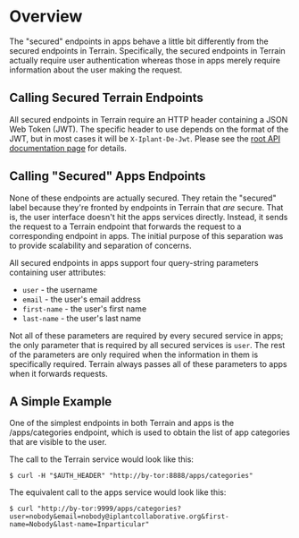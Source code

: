 # Overview

The "secured" endpoints in apps behave a little bit differently from the secured endpoints in Terrain. Specifically, the secured endpoints in Terrain actually require user authentication whereas those in apps merely require information about the user making the request.

## Calling Secured Terrain Endpoints

All secured endpoints in Terrain require an HTTP header containing a JSON Web Token (JWT). The specific header to use depends on the format of the JWT, but in most cases it will be `X-Iplant-De-Jwt`. Please see the [root API documentation page](../../api_overview.md) for details.

## Calling "Secured" Apps Endpoints

None of these endpoints are actually secured. They retain the "secured" label because they're fronted by endpoints in Terrain that _are_ secure. That is, the user interface doesn't hit the apps services directly. Instead, it sends the request to a Terrain endpoint that forwards the request to a corresponding endpoint in apps. The initial purpose of this separation was to provide scalability and separation of concerns.

All secured endpoints in apps support four query-string parameters containing user attributes:

* `user` - the username
* `email` - the user's email address
* `first-name` - the user's first name
* `last-name` - the user's last name

Not all of these parameters are required by every secured service in apps; the only parameter that is required by all secured services is `user`. The rest of the parameters are only required when the information in them is specifically required. Terrain always passes all of these parameters to apps when it forwards requests.

## A Simple Example

One of the simplest endpoints in both Terrain and apps is the /apps/categories endpoint, which is used to obtain the list of app categories that are visible to the user.

The call to the Terrain service would look like this:

```
$ curl -H "$AUTH_HEADER" "http://by-tor:8888/apps/categories"
```

The equivalent call to the apps service would look like this:

```
$ curl "http://by-tor:9999/apps/categories?user=nobody&email=nobody@iplantcollaborative.org&first-name=Nobody&last-name=Inparticular"
```
